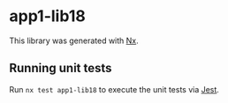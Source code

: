 # app1-lib18

This library was generated with [Nx](https://nx.dev).

## Running unit tests

Run `nx test app1-lib18` to execute the unit tests via [Jest](https://jestjs.io).
